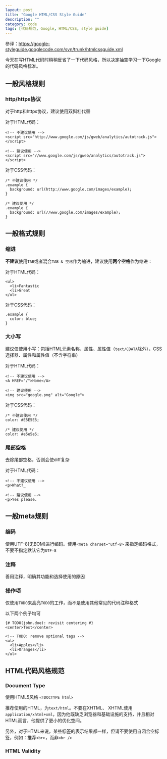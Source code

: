 ```yaml
---
layout: post
title: "Google HTML/CSS Style Guide"
description: ""
category: code
tags: [代码规范, Google, HTML/CSS, style guide]
---
```



参译：<https://google-styleguide.googlecode.com/svn/trunk/htmlcssguide.xml>

今天在写HTML代码时稍稍反省了一下代码风格，所以决定抽空学习一下Google的代码风格标准。

## 一般风格规则

### http/https协议

对于http和https协议，建议使用双斜杠代替

对于HTML代码：

    <!-- 不建议使用 -->
    <script src="http://www.google.com/js/gweb/analytics/autotrack.js"></script>

    <!-- 建议使用 -->
    <script src="//www.google.com/js/gweb/analytics/autotrack.js"></script>

对于CSS代码：

    /* 不建议使用 */
    .example {
      background: url(http://www.google.com/images/example);
    }

    /* 建议使用 */
    .example {
      background: url(//www.google.com/images/example);
    }

## 一般格式规则

### 缩进

**不建议**使用`TAB`或者混合`TAB & 空格`作为缩进，建议使用**两个空格**作为缩进：

对于HTML代码：

    <ul>
      <li>Fantastic
      <li>Great
    </ul>

对于CSS代码：

    .example {
      color: blue;
    }

### 大小写

建议仅使用小写：包括HTML元素名称、属性、属性值（`text/CDATA`除外），CSS选择器、属性和属性值（不含字符串）

对于HTML代码：

    <!-- 不建议使用 -->
    <A HREF="/">Home</A>

    <!-- 建议使用 -->
    <img src="google.png" alt="Google">

对于CSS代码：

    /* 不建议使用 */
    color: #E5E5E5;

    /* 建议使用 */
    color: #e5e5e5;


### 尾部空格

去除尾部空格，否则会使diff复杂

对于HTML代码：

    <!-- 不建议使用 -->
    <p>What?_

    <!-- 建议使用 -->
    <p>Yes please.

## 一般meta规则

### 编码

使用UTF-8(无BOM)进行编码。使用`<meta charset="utf-8>` 来指定编码格式，不要不指定默认它为`UTF-8`

### 注释

善用注释，明确其功能和选择使用的原因

### 操作项

仅使用`TODO`来高亮`TODO`的工作，而不是使用其他常见的代码注释格式

以下两个例子均可

    {# TODO(john.doe): revisit centering #}
    <center>Test</center>

    <!-- TODO: remove optional tags -->
    <ul>
      <li>Apples</li>
      <li>Oranges</li>
    </ul>

## HTML代码风格规范

### Document Type

使用HTML5风格 `<!DOCTYPE html>`

推荐使用的HTML，为`text/html`。不要在XHTML、 XHTML使用`application/xhtml+xml`，因为他既缺乏浏览器和基础设施的支持，并且相对HTML而言，他提供了更小的优化空间。

另外，对于HTML来说，某些标签的表示结果都一样，但请不要使用自闭合空标签，例如：推荐`<br>`，而非`<br />`

### HTML Validity




























